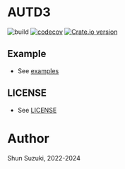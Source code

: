 # AUTD3

![build](https://github.com/shinolab/autd3-rs/workflows/build/badge.svg)
[![codecov](https://codecov.io/gh/shinolab/autd3-rs/graph/badge.svg?precision=2)](https://codecov.io/gh/shinolab/autd3-rs)
[![Crate.io version](https://img.shields.io/crates/v/autd3)](https://crates.io/crates/autd3)

## Example

* See [examples](./examples)

## LICENSE

* See [LICENSE](./LICENSE)

# Author

Shun Suzuki, 2022-2024
